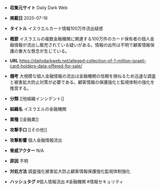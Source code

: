 - **収集元サイト**
Daily Dark Web

- **掲載日**
2025-07-16

- **タイトル**
イスラエルカード情報100万件流出疑惑

- **概要**
イスラエルの複数金融機関に関連する100万件のカード保有者の個人金融情報が流出し販売されている疑いがある。情報の出所は不明で顧客情報保護の重大な懸念が生じている。

- **URL**
https://dailydarkweb.net/alleged-collection-of-1-million-israeli-card-holders-data-offered-for-sale/

- **備考**
大規模な個人金融情報の流出は金融機関の信頼を損ねるため迅速な調査と被害拡大防止対策が必要である。顧客情報の保護強化と監視体制の強化を推奨する。

- **分類**
[[他組織インシデント]]

- **組織名**
イスラエルの金融機関

- **業種**
[[金融業]]

- **攻撃手口**
[[その他]]

- **攻撃影響**
個人金融情報流出

- **脅威アクター**
N/A

- **原因**
不明

- **対処方法**
調査強化被害拡大防止顧客情報保護強化監視体制強化

- **ハッシュタグ**
#個人情報流出 #金融機関 #情報セキュリティ
